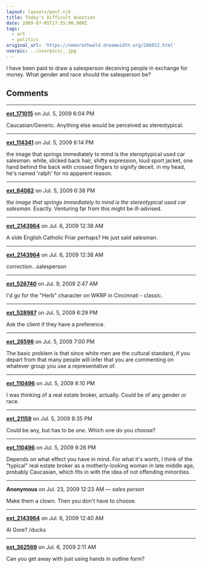 ```yaml
---
layout: layouts/post.njk
title: Today's Difficult Question
date: 2009-07-05T17:55:00.000Z
tags:
  - art
  - politics
original_url: 'https://nemorathwald.dreamwidth.org/286012.html'
userpic: ../userpics/_.jpg
---
```

I have been paid to draw a salesperson deceiving people in exchange for money. What gender and race should the salesperson be?

## Comments

---

**[ext_171015](https://www.dreamwidth.org/users/ext_171015)** on Jul. 5, 2009 6:04 PM

Caucasian/Generic. Anything else would be perceived as stereotypical.

---

**[ext_114341](https://www.dreamwidth.org/users/ext_114341)** on Jul. 5, 2009 6:14 PM

the image that springs immediately to mind is the steroptypical used car salesman. white, slicked back hair, shifty expression, loud sport jacket, one hand behind the back with crossed fingers to signify deceit. in my head, he's named 'ralph' for no apparent reason.

---

**[ext_64082](https://www.dreamwidth.org/users/ext_64082)** on Jul. 5, 2009 6:38 PM

_the image that springs immediately to mind is the stereotypical used car salesman._ Exactly. Venturing far from this might be ill-advised.

---

**[ext_2143964](https://www.dreamwidth.org/users/ext_2143964)** on Jul. 6, 2009 12:38 AM

A olde English Catholic Friar perhaps? He just said salesman.

---

**[ext_2143964](https://www.dreamwidth.org/users/ext_2143964)** on Jul. 6, 2009 12:38 AM

correction...salesperson

---

**[ext_526740](https://www.dreamwidth.org/users/ext_526740)** on Jul. 9, 2009 2:47 AM

I'd go for the "Herb" character on WKRP in Cincinnati - classic.

---

**[ext_528987](https://www.dreamwidth.org/users/ext_528987)** on Jul. 5, 2009 6:29 PM

Ask the client if they have a preference.

---

**[ext_26596](https://www.dreamwidth.org/users/ext_26596)** on Jul. 5, 2009 7:00 PM

The basic problem is that since white men are the cultural standard, if you depart from that many people will infer that you are commenting on whatever group you use a representative of.

---

**[ext_110496](https://www.dreamwidth.org/users/ext_110496)** on Jul. 5, 2009 8:10 PM

I was thinking of a real estate broker, actually. Could be of any gender or race.

---

**[ext_21159](https://www.dreamwidth.org/users/ext_21159)** on Jul. 5, 2009 8:35 PM

Could be any, but has to be _one_. Which one do you choose?

---

**[ext_110496](https://www.dreamwidth.org/users/ext_110496)** on Jul. 5, 2009 9:26 PM

Depends on what effect you have in mind. For what it's worth, I think of the "typical" real estate broker as a motherly-looking woman in late middle age, probably Caucasian, which fits in with the idea of not offending minorities.

---

**Anonymous** on Jul. 23, 2009 12:23 AM — *sales person*

Make them a clown. Then you don't have to choose.

---

**[ext_2143964](https://www.dreamwidth.org/users/ext_2143964)** on Jul. 6, 2009 12:40 AM

Al Gore? /ducks

---

**[ext_362569](https://www.dreamwidth.org/users/ext_362569)** on Jul. 6, 2009 2:11 AM

Can you get away with just using hands in outline form?
